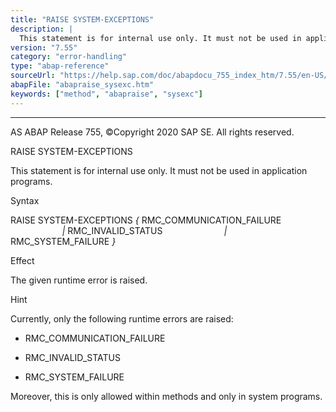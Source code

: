 ```yaml
---
title: "RAISE SYSTEM-EXCEPTIONS"
description: |
  This statement is for internal use only. It must not be used in application programs. Syntax RAISE SYSTEM-EXCEPTIONS  RMC_COMMUNICATION_FAILURE  RMC_INVALID_STATUS  RMC_SYSTEM_FAILURE  Effect The given runtime error is raised. Hint Currently, only the following runtime errors are r
version: "7.55"
category: "error-handling"
type: "abap-reference"
sourceUrl: "https://help.sap.com/doc/abapdocu_755_index_htm/7.55/en-US/abapraise_sysexc.htm"
abapFile: "abapraise_sysexc.htm"
keywords: ["method", "abapraise", "sysexc"]
---
```


* * *

AS ABAP Release 755, ©Copyright 2020 SAP SE. All rights reserved.

RAISE SYSTEM-EXCEPTIONS

This statement is for internal use only.
It must not be used in application programs.

Syntax

RAISE SYSTEM-EXCEPTIONS *{* RMC\_COMMUNICATION\_FAILURE
                        *|* RMC\_INVALID\_STATUS
                        *|* RMC\_SYSTEM\_FAILURE *}*

Effect

The given runtime error is raised.

Hint

Currently, only the following runtime errors are raised:

-   RMC\_COMMUNICATION\_FAILURE

-   RMC\_INVALID\_STATUS

-   RMC\_SYSTEM\_FAILURE

Moreover, this is only allowed within methods and only in system programs.